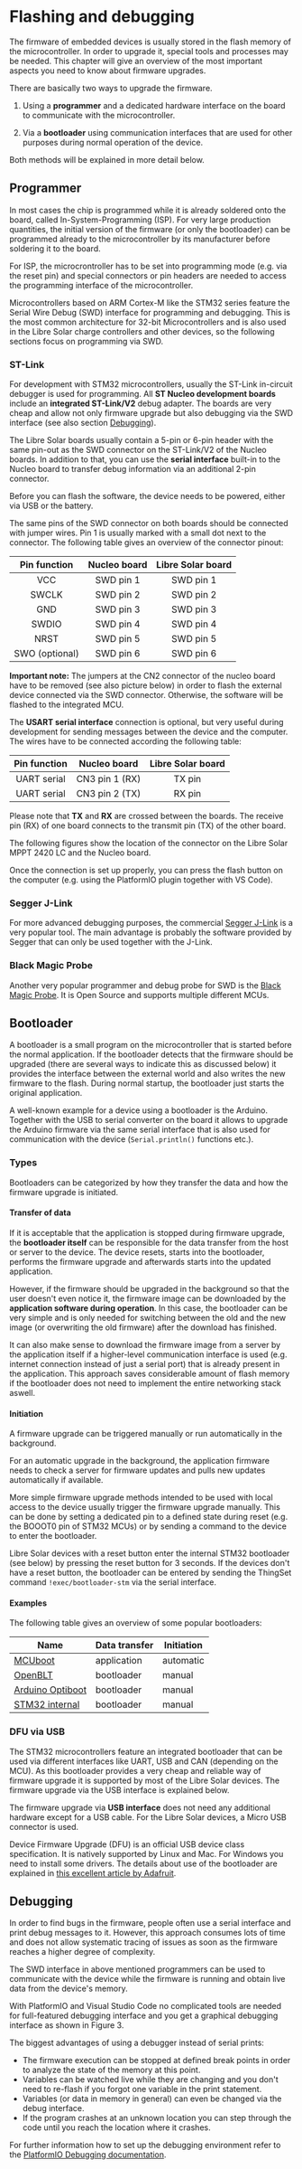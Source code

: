 # Flashing and debugging

The firmware of embedded devices is usually stored in the flash memory of the microcontroller. In order to upgrade it, special tools and processes may be needed. This chapter will give an overview of the most important aspects you need to know about firmware upgrades.

There are basically two ways to upgrade the firmware.

1. Using a **programmer** and a dedicated hardware interface on the board to communicate with the microcontroller.

2. Via a **bootloader** using communication interfaces that are used for other purposes during normal operation of the device.

Both methods will be explained in more detail below.

## Programmer

In most cases the chip is programmed while it is already soldered onto the board, called In-System-Programming (ISP). For very large production quantities, the initial version of the firmware (or only the bootloader) can be programmed already to the microcontroller by its manufacturer before soldering it to the board.

For ISP, the microcrontroller has to be set into programming mode (e.g. via the reset pin) and special connectors or pin headers are needed to access the programming interface of the microcontroller.

Microcontrollers based on ARM Cortex-M like the STM32 series feature the Serial Wire Debug (SWD) interface for programming and debugging. This is the most common architecture for 32-bit Microcontrollers and is also used in the Libre Solar charge controllers and other devices, so the following sections focus on programming via SWD.

### ST-Link

For development with STM32 microcontrollers, usually the ST-Link in-circuit debugger is used for programming. All **ST Nucleo development boards** include an **integrated ST-Link/V2** debug adapter. The boards are very cheap and allow not only firmware upgrade but also debugging via the SWD interface (see also section [Debugging](flashing_debugging.md#debugging)).

The Libre Solar boards usually contain a 5-pin or 6-pin header with the same pin-out as the SWD connector on the ST-Link/V2 of the Nucleo boards. In addition to that, you can use the **serial interface** built-in to the Nucleo board to transfer debug information via an additional 2-pin connector.

Before you can flash the software, the device needs to be powered, either via USB or the battery.

The same pins of the SWD connector on both boards should be connected with jumper wires. Pin 1 is usually marked with a small dot next to the connector. The following table gives an overview of the connector pinout:

| Pin function     | Nucleo board   | Libre Solar board   |
|:----------------:|:--------------:|:-------------------:|
| VCC              | SWD pin 1      | SWD pin 1           |
| SWCLK            | SWD pin 2      | SWD pin 2           |
| GND              | SWD pin 3      | SWD pin 3           |
| SWDIO            | SWD pin 4      | SWD pin 4           |
| NRST             | SWD pin 5      | SWD pin 5           |
| SWO (optional)   | SWD pin 6      | SWD pin 6           |

**Important note:** The jumpers at the CN2 connector of the nucleo board have to be removed (see also picture below) in order to flash the external device connected via the SWD connector. Otherwise, the software will be flashed to the integrated MCU.

The **USART serial interface** connection is optional, but very useful during development for sending messages between the device and the computer. The wires have to be connected according the following table:

| Pin function   | Nucleo board     | Libre Solar board   |
|:--------------:|:----------------:|:-------------------:|
| UART serial    | CN3 pin 1 (RX)   | TX pin              |
| UART serial    | CN3 pin 2 (TX)   | RX pin              |

Please note that **TX** and **RX** are crossed between the boards. The receive pin (RX) of one board connects to the transmit pin (TX) of the other board.

The following figures show the location of the connector on the Libre Solar MPPT 2420 LC and the Nucleo board.

<fig-caption src="development/flashing_swd_mppt.jpg" caption="SWD and serial connector MPPT board" num="1" />

<fig-caption src="development/flashing_swd_nucleo.jpg" caption="SWD and serial connector Nucleo board" num="2" />

Once the connection is set up properly, you can press the flash button on the computer (e.g. using the PlatformIO plugin together with VS Code).

### Segger J-Link

For more advanced debugging purposes, the commercial [Segger J-Link](https://www.segger.com/products/debug-probes/j-link/) is a very popular tool. The main advantage is probably the software provided by Segger that can only be used together with the J-Link.

### Black Magic Probe

Another very popular programmer and debug probe for SWD is the [Black Magic Probe](https://github.com/blacksphere/blackmagic/wiki). It is Open Source and supports multiple different MCUs.

## Bootloader

A bootloader is a small program on the microcontroller that is started before the normal application. If the bootloader detects that the firmware should be upgraded (there are several ways to indicate this as discussed below) it provides the interface between the external world and also writes the new firmware to the flash. During normal startup, the bootloader just starts the original application.

A well-known example for a device using a bootloader is the Arduino. Together with the USB to serial converter on the board it allows to upgrade the Arduino firmware via the same serial interface that is also used for communication with the device (`Serial.println()` functions etc.).

### Types

Bootloaders can be categorized by how they transfer the data and how the firmware upgrade is initiated.

#### Transfer of data

If it is acceptable that the application is stopped during firmware upgrade, the **bootloader itself** can be responsible for the data transfer from the host or server to the device. The device resets, starts into the bootloader, performs the firmware upgrade and afterwards starts into the updated application.

However, if the firmware should be upgraded in the background so that the user doesn't even notice it, the firmware image can be downloaded by the **application software during operation**. In this case, the bootloader can be very simple and is only needed for switching between the old and the new image (or overwriting the old firmware) after the download has finished.

It can also make sense to download the firmware image from a server by the application itself if a higher-level communication interface is used (e.g. internet connection instead of just a serial port) that is already present in the application. This approach saves considerable amount of flash memory if the bootloader does not need to implement the entire networking stack aswell.

#### Initiation

A firmware upgrade can be triggered manually or run automatically in the background.

For an automatic upgrade in the background, the application firmware needs to check a server for firmware updates and pulls new updates automatically if available.

More simple firmware upgrade methods intended to be used with local access to the device usually trigger the firmware upgrade manually. This can be done by setting a dedicated pin to a defined state during reset (e.g. the BOOOT0 pin of STM32 MCUs) or by sending a command to the device to enter the bootloader.

Libre Solar devices with a reset button enter the internal STM32 bootloader (see below) by pressing the reset button for 3 seconds. If the devices don't have a reset button, the bootloader can be entered by sending the ThingSet command `!exec/bootloader-stm` via the serial interface.

#### Examples

The following table gives an overview of some popular bootloaders:

| Name                                                     | Data transfer | Initiation  |
|----------------------------------------------------------|---------------|-------------|
| [MCUboot](https://juullabs-oss.github.io/mcuboot/)       | application   | automatic   |
| [OpenBLT](https://www.feaser.com/openblt/doku.php)       | bootloader    | manual      |
| [Arduino Optiboot](https://github.com/Optiboot/optiboot) | bootloader    | manual      |
| [STM32 internal](https://www.st.com/resource/en/application_note/cd00167594-stm32-microcontroller-system-memory-boot-mode-stmicroelectronics.pdf) | bootloader | manual |

### DFU via USB

The STM32 microcontrollers feature an integrated bootloader that can be used via different interfaces like UART, USB and CAN (depending on the MCU). As this bootloader provides a very cheap and reliable way of firmware upgrade it is supported by most of the Libre Solar devices. The firmware upgrade via the USB interface is explained below.

The firmware upgrade via **USB interface** does not need any additional hardware except for a USB cable. For the Libre Solar devices, a Micro USB connector is used.

Device Firmware Upgrade (DFU) is an official USB device class specification. It is natively supported by Linux and Mac. For Windows you need to install some drivers. The details about use of the bootloader are explained in [this excellent article by Adafruit](https://learn.adafruit.com/adafruit-stm32f405-feather-express/dfu-bootloader-details).

## Debugging

In order to find bugs in the firmware, people often use a serial interface and print debug messages to it. However, this approach consumes lots of time and does not allow systematic tracing of issues as soon as the firmware reaches a higher degree of complexity.

The SWD interface in above mentioned programmers can be used to communicate with the device while the firmware is running and obtain live data from the device's memory.

With PlatformIO and Visual Studio Code no complicated tools are needed for full-featured debugging interface and you get a graphical debugging interface as shown in Figure 3.

<fig-caption src="development/debugging_pio_vscode.png" caption="Debugging with PlatformIO and VS Code" num="3" />

The biggest advantages of using a debugger instead of serial prints:

- The firmware execution can be stopped at defined break points in order to analyze the state of the memory at this point.
- Variables can be watched live while they are changing and you don't need to re-flash if you forgot one variable in the print statement.
- Variables (or data in memory in general) can even be changed via the debug interface.
- If the program crashes at an unknown location you can step through the code until you reach the location where it crashes.

For further information how to set up the debugging environment refer to the [PlatformIO Debugging documentation](https://docs.platformio.org/en/latest/plus/debugging.html).
